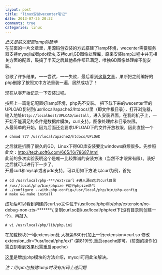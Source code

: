 ```yaml
---
layout: post
title: "linux安装wecenter笔记"
date: 2013-07-25 20:32
comments: true
categories: linux
---
```

*此文是前文配置lamp的延伸*  
在前面的一片文章里，用源码包安装的方式搭建了lamp环境，wecenter需要服务器支持mysqli或者pdo模块,支持curl,GD图像处理库，原来安装lamp过程中并无相关方面的配置，鼓捣了半天之后其他条件都已满足，唯独GD图像处理库不能安装。  
<!-- more -->
谷歌了许多结果，一一尝试，一一失败，最后看到[这篇文章](http://tech.soft6.com/665/16/78687.html)，果断把之前编好的php删除了按照文中方法重装一遍，居然成功了！

现在从零开始记录一下安装过程。

按照上一篇笔记配置好lamp环境，php先不安装。
把下载下来的wecenter里的UPLOAD复制到/usr/local/apache2/htdocs/里（即文件根目录），打开浏览器，输入地址`http://localhost/UPLOAD/install`，进入安装界面。在我的机子上，一开始不能满足的条件是数据库模块，curl支持，图像处理库和目录权限。  
从最简单的开始，因为后面还会要求UPLOAD下的文件开放权限，因此直接一个  
```
# chmod 777 /usr/local/apache2/htdocs/UPLOAD
```
之后就是折腾了很久的GD，Linux下得GD库安装要比windows麻烦很多。先参照此文：http://tech.soft6.com/665/16/78687.html  
此前的多次实验表明这个是唯一比较靠谱的安装方法（当然不才眼界有限）。装好之后就可以进行下一步了。  
开启curl和mysqli或者pdo支持，可以用如下方法
以curl为例，首先  
```
# cd /usr/local/php-***/ext/curl #进入源码包的curl目录
# /usr/local/php/bin/phpize #运行phpize命令
# ./configure --with-php-config=/usr/local/php/bin/php-config
# make && make install
```
成功后可以看到创建的curl.so文件位于/usr/local/php/lib/php/extension/no-debug-non-zts-*******/,复制curl.so到/usr/local/php/ext下(没有目录则创建一个)，再敲入  
```
# vi /usr/local/php/lib/php.ini​
```
在加载模块(一堆extension处 大概第980行)加上一行extension=curl.so 修改extension_dir=“/usr/local/php/ext” (第819行),重启apache即可。(前面的操作如需立刻看到效果也需重启apache)

[这里](http://blog.csdn.net/grunmin/article/details/9468639)是增加php模块的方法介绍，mysqli可用此法解决。

*注：用rpm包搭建lamp时没有出现上述问题*
